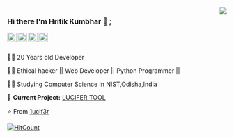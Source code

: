 
<img align='right' src="https://github-readme-stats.vercel.app/api?username=1ucif3r&show_icons=true">

### Hi there I'm Hritik Kumbhar 👋 ;

<a href="https://twitter.com/HritikKumbhar18">
  <img align="left" alt="1ucif3r | Twitter" width="21px" src="https://image.flaticon.com/icons/svg/889/889147.svg" />
</a>
<a href="https://www.instagram.com/th3_1ucif3r/">
  <img align="left" alt="1ucif3r | Instagram" width="21px" src="https://image.flaticon.com/icons/svg/2111/2111463.svg" />
</a>
<a href="https://www.facebook.com/profile.php?id=100008549411115">
  <img align="left" alt="1ucif3r | Facebook" width="21px" src="https://image.flaticon.com/icons/svg/1384/1384053.svg" />
</a>
<a href="https://www.linkedin.com/in/hritik-kumbhar-188b02165/">
  <img align="left" alt="1ucif3r | LinkedIn" width="21px" src="https://image.flaticon.com/icons/svg/174/174857.svg" />
</a>
<br />
<br />  
  
👨‍💻 20 Years old Developer

👨‍💻 Ethical hacker || Web Developer || Python Programmer ||

👨‍🎓 Studying Computer Science in NIST,Odisha,India  

🚧 **Current Project:** [LUCIFER TOOL](https://github.com/1ucif3r/LUCIFER)

⭐️ From [1ucif3r](https://github.com/1ucif3r)

[![HitCount](http://hits.dwyl.com/1ucif3r/1ucif3r.svg)](http://hits.dwyl.com/1ucif3r/1ucif3r)



